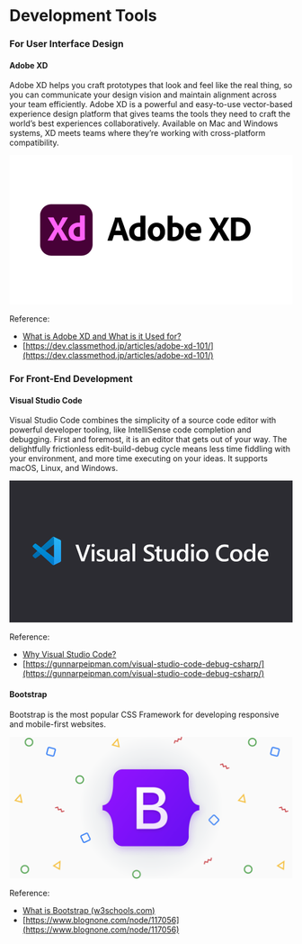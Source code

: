 # Development Tools

### For User Interface Design

#### Adobe XD

Adobe XD helps you craft prototypes that look and feel like the real thing, so you can communicate your design vision and maintain alignment across your team efficiently. Adobe XD is a powerful and easy-to-use vector-based experience design platform that gives teams the tools they need to craft the world’s best experiences collaboratively. Available on Mac and Windows systems, XD meets teams where they’re working with cross-platform compatibility.

![Adobe XD](<../../../.gitbook/assets/image (1).png>)

Reference:

* [What is Adobe XD and What is it Used for?](https://www.adobe.com/th\_en/products/xd/learn/get-started/what-is-adobe-xd-used-for.html)
* [https://dev.classmethod.jp/articles/adobe-xd-101/](https://dev.classmethod.jp/articles/adobe-xd-101/)

### For Front-End Development

#### Visual Studio Code

Visual Studio Code combines the simplicity of a source code editor with powerful developer tooling, like IntelliSense code completion and debugging. First and foremost, it is an editor that gets out of your way. The delightfully frictionless edit-build-debug cycle means less time fiddling with your environment, and more time executing on your ideas. It supports macOS, Linux, and Windows.

![Visual Studio Code](<../../../.gitbook/assets/image (1) (1) (1) (1).png>)

Reference:

* [Why Visual Studio Code?](https://code.visualstudio.com/docs/editor/whyvscode)
* [https://gunnarpeipman.com/visual-studio-code-debug-csharp/](https://gunnarpeipman.com/visual-studio-code-debug-csharp/)

#### Bootstrap

Bootstrap is the most popular CSS Framework for developing responsive and mobile-first websites.

![Bootstrap 5](<../../../.gitbook/assets/image (5).png>)

Reference:

* [What is Bootstrap (w3schools.com)](https://www.w3schools.com/whatis/whatis\_bootstrap.asp)
* [https://www.blognone.com/node/117056](https://www.blognone.com/node/117056)
